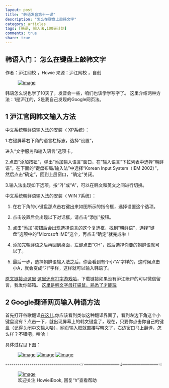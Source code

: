 ```yaml
---
layout: post
title: "韩语发音第十一课"
description: "怎么在键盘上敲韩文字"
category: articles
tags: [韩语, 输入法,100天计划]
comments: true
share: true
---
```


韩语入门： 怎么在键盘上敲韩文字
---
 作者：沪江网校 ，Howie 来源：沪江网校 ，自创


<figure >
    <a href="../../images/krInput.png"><img src="../../images/krInput.png" alt="image"></a>
     <figcaption>  </figcaption>
</figure>

韩语怎么说也学了10天了，发音会一些，咱们也该学学写字了。
这里介绍两种方法：1是沪江的，2是我自己发现的Google网页法。

1 沪江官网韩文输入方法
---
中文系统朝鲜语输入法的安装（ XP系统）：

1.右键屏幕右下角的语言栏标志，选择“设置”，



进入“文字服务和输入语言”选项卡。

2.点击“添加按钮”，弹出“添加输入语言”窗口，在“输入语言”下拉列表中选择“朝鲜语”。在下面的“键盘布局/输入法”中选择“Korean Input System（IEM 2002）”，然后点击“确定”，回到上层窗口，“确定”关闭。



3.输入法出现如下选项。按“가”或“A”，可以在韩文和英文之间进行切换。
      

中文系统朝鲜语输入法的安装（ WIN 7系统）：

1. 在右下角的小键盘那点击右键出来如图所示的指令框，选择设置这个选项。



2. 点击设置后会出现以下对话框，请点击“添加”按钮。



3. 点击“添加”按钮后会出现选择语言的这个复选框，找到“朝鲜语”，选择“键盘”选项中的“Microsoft IME”这个，再点击“确定”就完成啦！



4. 添加完朝鲜语之后再回到桌面，左键点击“CH”，然后选择你要的朝鲜语就可以了。



5. 最后一步，选择朝鲜语输入法之后，你会看到有个小“A”字样的，这时候点击小A，就会变成“가”字样，这样就可以输入韩语了。

[原文链接点这里](http://kr.hujiang.com/new/p10189/)
[这里还有打字游戏哈](http://kr.hujiang.com/new/p121563/)，下载链接如果没有沪江账户的可以微信留言，我发你邮箱。
[这里是韩文字母打袋鼠，熟悉了才能玩](http://kr.hujiang.com/new/p122349/)

2 Google翻译网页输入韩语方法
---
首先打开谷歌翻译[在这儿](https://translate.google.com/#ko/zh-CN/),你应该看到类似这种翻译界面了，看到左边下角这个小键盘没有？点击一下，就出现屏幕上的韩文键盘了，现在，只要你点击你自己的键盘（记得关闭中文输入哈），网页输入框就直接写韩文了，右边窗口马上翻译，怎么样？不错吧。哈哈！

具体过程见下图：

<figure class="third">
    <a href="../../images/k11-1.png"><img src="../../images/k11-1.png" alt="image"></a>
    <a href="../../images/k11-2.png"><img src="../../images/k11-2.png" alt="image"></a>
    <a href="../../images/k11-3.png"><img src="../../images/k11-3.png" alt="image"></a>
    <figcaption> </figcaption>
</figure>


-------------------------------------☞————————↓————————☜
<figure >
    <a href="../../images/HowieiBook2D.png"><img src="../../images/HowieiBook2D.png" alt="image"></a>
    <figcaption> 欢迎关注 HowieiBook, 回复“h”查看帮助</figcaption>
</figure>
